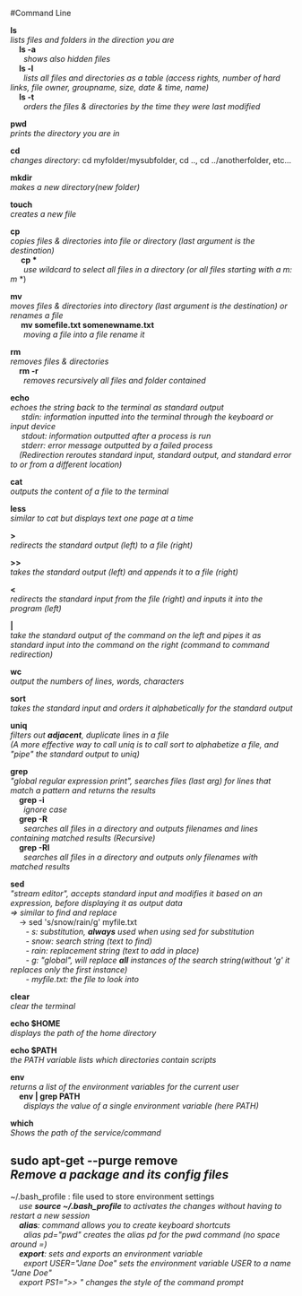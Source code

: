 #Command Line


**ls** <br/>
*lists files and folders in the direction you are*<br/>
&nbsp;&nbsp;&nbsp;&nbsp;**ls -a**<br/>
&nbsp;&nbsp;&nbsp;&nbsp;&nbsp;&nbsp;*shows also hidden files*
<br/>
&nbsp;&nbsp;&nbsp;&nbsp;**ls -l**<br/>
&nbsp;&nbsp;&nbsp;&nbsp;&nbsp;&nbsp;*lists all files and directories as a table (access rights, number of hard links, file owner, groupname, size, date & time, name)*
<br/>
&nbsp;&nbsp;&nbsp;&nbsp;**ls -t**<br/>
&nbsp;&nbsp;&nbsp;&nbsp;&nbsp;&nbsp;*orders the files & directories by the time they were last modified*

**pwd**<br/>
*prints the directory you are in*

**cd**<br/>
*changes directory*: cd myfolder/mysubfolder, cd .., cd ../anotherfolder, etc...

**mkdir**<br/>
*makes a new directory(new folder)*

**touch**<br/>
*creates a new file*

**cp**<br/>
*copies files & directories into file or directory (last argument is the destination)*<br/>
 &nbsp;&nbsp;&nbsp;&nbsp;<strong> cp \* </strong><br/>
&nbsp;&nbsp;&nbsp;&nbsp;&nbsp;&nbsp;*use wildcard to select all files in a directory (or all files starting with a m: m* *)
<br/>

**mv**<br/>
*moves files & directories into directory (last argument is the destination) or renames a file*<br/>
 &nbsp;&nbsp;&nbsp;&nbsp;<strong> mv somefile.txt somenewname.txt </strong><br/>
&nbsp;&nbsp;&nbsp;&nbsp;&nbsp;&nbsp;*moving a file into a file rename it*
<br/>

**rm**<br/>
*removes files & directories*<br/>
&nbsp;&nbsp;&nbsp;&nbsp;**rm -r**<br/>
&nbsp;&nbsp;&nbsp;&nbsp;&nbsp;&nbsp;*removes recursively all files and folder contained*
<br/>

**echo** <br/>
*echoes the string back to the terminal as standard output*<br/>
&nbsp;&nbsp;&nbsp;&nbsp; *stdin: information inputted into the terminal through the keyboard or input device<br/>*
&nbsp;&nbsp;&nbsp;&nbsp; *stdout: information outputted after a process is run<br/>*
&nbsp;&nbsp;&nbsp;&nbsp; *stderr: error message outputted by a failed process<br/>*
&nbsp;&nbsp;&nbsp;&nbsp;*(Redirection reroutes standard input, standard output, and standard error to or from a different location)*
<br/>

**cat**<br/>
*outputs the content of a file to the terminal*

**less**<br/>
*similar to cat but displays text one page at a time*

**>**<br/>
*redirects the standard output (left) to a file (right)*

**>>**<br/>
*takes the standard output (left) and appends it to a file (right)*

**<**<br/>
*redirects the standard input from the file (right) and inputs it into the program (left)*

**|**<br/>
*take the standard output of the command on the left and pipes it as standard input into the command on the right (command to command redirection)*

**wc**<br/>
*output the numbers of lines, words, characters*

**sort**<br/>
*takes the standard input and orders it alphabetically for the standard output*

**uniq**<br/>
*filters out <strong>adjacent</strong>, duplicate lines in a file*<br/>
*(A more effective way to call uniq is to call sort to alphabetize a file, and "pipe" the standard output to uniq)*<br/>

**grep**<br/>
*"global regular expression print", searches files (last arg) for lines that match a pattern and returns the results*<br/>
&nbsp;&nbsp;&nbsp;&nbsp;**grep -i**<br/>
&nbsp;&nbsp;&nbsp;&nbsp;&nbsp;&nbsp;*ignore case*
<br/>
&nbsp;&nbsp;&nbsp;&nbsp;**grep -R**<br/>
&nbsp;&nbsp;&nbsp;&nbsp;&nbsp;&nbsp;*searches all files in a directory and outputs filenames and lines containing matched results (Recursive)*
<br/>
&nbsp;&nbsp;&nbsp;&nbsp;**grep -Rl**<br/>
&nbsp;&nbsp;&nbsp;&nbsp;&nbsp;&nbsp;*searches all files in a directory and outputs only filenames with matched results*
<br/>

**sed**<br/>
*"stream editor", accepts standard input and modifies it based on an expression, before displaying it as output data*<br/>
*⇒ similar to find and replace*<br/>
&nbsp;&nbsp;&nbsp;&nbsp;→ sed 's/snow/rain/g' myfile.txt <br/>
&nbsp;&nbsp;&nbsp;&nbsp;&nbsp;&nbsp; *- s: substitution, <strong>always</strong> used when using sed for substitution<br/>*
&nbsp;&nbsp;&nbsp;&nbsp;&nbsp;&nbsp; *- snow: search string (text to find)<br/>*
&nbsp;&nbsp;&nbsp;&nbsp;&nbsp;&nbsp; *- rain: replacement string (text to add in place)<br/>*
&nbsp;&nbsp;&nbsp;&nbsp;&nbsp;&nbsp; *- g: "global", will replace <strong>all</strong> instances of the search string(without 'g' it replaces only the first instance)<br/>*
&nbsp;&nbsp;&nbsp;&nbsp;&nbsp;&nbsp; *- myfile.txt: the file to look into<br/>*

**clear** <br/>
*clear the terminal*<br/>

**echo $HOME**<br/>
*displays the path of the home directory*<br/>

**echo $PATH**<br/>
*the PATH variable lists which directories contain scripts*<br/>

**env**<br/>
*returns a list of the environment variables for the current user*<br/>
&nbsp;&nbsp;&nbsp;&nbsp;**env | grep PATH**<br/>
&nbsp;&nbsp;&nbsp;&nbsp;&nbsp;&nbsp;*displays the value of a single environment variable (here PATH)*
<br/>

**which** <br/>
*Shows the path of the service/command*<br/>

**sudo apt-get --purge remove<br/>**
*Remove a package and its config files<br/>*
--------------------------------------------------------
~/.bash\_profile : file used to store environment settings <br/>
&nbsp;&nbsp;&nbsp;&nbsp;*use <strong>source ~/.bash_profile</strong> to activates the changes without having to restart a new session*<br/>
&nbsp;&nbsp;&nbsp;&nbsp;*<strong>alias</strong>: command allows you to create keyboard shortcuts*<br/>
&nbsp;&nbsp;&nbsp;&nbsp;&nbsp;&nbsp;*alias pd="pwd" creates the alias pd for the pwd command (no space around =)*<br/>
&nbsp;&nbsp;&nbsp;&nbsp;*<strong>export</strong>:  sets and exports an environment variable*<br/>
&nbsp;&nbsp;&nbsp;&nbsp;&nbsp;&nbsp;*export USER="Jane Doe" sets the environment variable USER to a name "Jane Doe"*<br/>
&nbsp;&nbsp;&nbsp;&nbsp;*export PS1=">> " changes the style of the command prompt*<br/>
